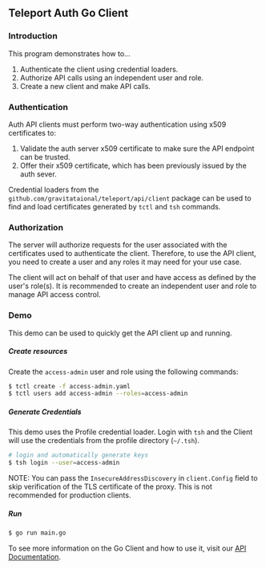 ## Teleport Auth Go Client

### Introduction

This program demonstrates how to...

1. Authenticate the client using credential loaders.
2. Authorize API calls using an independent user and role.
3. Create a new client and make API calls.

### Authentication

Auth API clients must perform two-way authentication using x509 certificates to:

1. Validate the auth server x509 certificate to make sure the API endpoint can be trusted.
2. Offer their x509 certificate, which has been previously issued by the auth sever.

Credential loaders from the `github.com/gravitataional/teleport/api/client` package can be used to find and load certificates generated by `tctl` and `tsh` commands.

### Authorization

The server will authorize requests for the user associated with the certificates used to authenticate the client. Therefore, to use the API client, you need to create a user and any roles it may need for your use case. 

The client will act on behalf of that user and have access as defined by the user's role(s). It is recommended to create an independent user and role to manage API access control.

### Demo

This demo can be used to quickly get the API client up and running.

##### Create resources

Create the `access-admin` user and role using the following commands:

```bash
$ tctl create -f access-admin.yaml
$ tctl users add access-admin --roles=access-admin
```

##### Generate Credentials

This demo uses the Profile credential loader. Login with `tsh` and the Client will use the credentials from the profile directory (`~/.tsh`).

```bash
# login and automatically generate keys
$ tsh login --user=access-admin
```

NOTE: You can pass the `InsecureAddressDiscovery` in `client.Config` field to skip verification of the TLS certificate of the proxy. This is not recommended for production clients.

##### Run

```bash
$ go run main.go
```

To see more information on the Go Client and how to use it, visit our [API Documentation](https://goteleport.com/teleport/docs/api-reference/).
